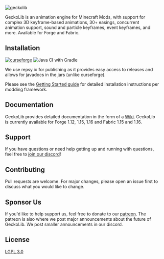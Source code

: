 ![geckolib](https://i.imgur.com/aVpTA3m.png)

GeckoLib is an animation engine for Minecraft Mods, with support for complex 3D keyframe-based animations, 30+ easings, concurrent animation support, sound and particle keyframes, event keyframes, and more. Available for Forge and Fabric. 

## Installation
[![curseforge](https://cf.way2muchnoise.eu/versions/geckolib.svg)](https://www.curseforge.com/minecraft/mc-mods/geckolib)
![Java CI with Gradle](https://github.com/bernie-g/geckolib/workflows/Java%20CI%20with%20Gradle/badge.svg?branch=1.15)

We use repsy.io for publishing as it provides easy access to releases and allows for javadocs in the jars (unlike curseforge).

Please see the [Getting Started guide](3.0.0) for detailed installation instructions per modding framework.

## Documentation
GeckoLib provides detailed documentation in the form of a [Wiki](3.0.0). GeckoLib is currently available for Forge 1.12, 1.15, 1.16 and Fabric 1.15 and 1.16.

## Support
If you have questions or need help getting up and running with questions, feel free to [join our discord](https://discord.gg/MNQcKxB)!


## Contributing
Pull requests are welcome. For major changes, please open an issue first to discuss what you would like to change.

## Sponsor Us
If you'd like to help support us, feel free to donate to our [patreon](https://www.patreon.com/geckosmods). The patreon is also where we post major announcements about the future of GeckoLib. We post smaller announcements in our discord.

## License
[LGPL 3.0](https://www.gnu.org/licenses/lgpl-3.0.html)
